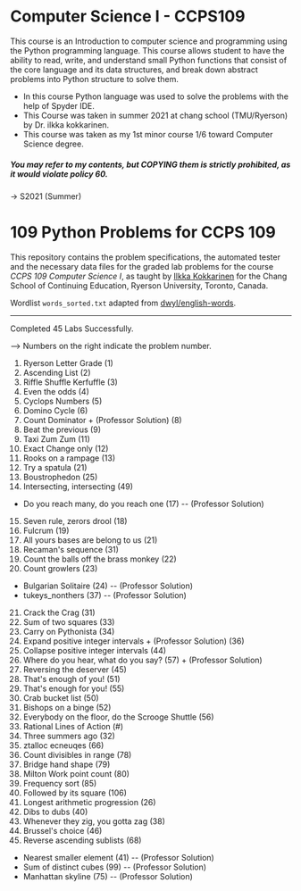 # Computer Science I - CCPS109
This course is an Introduction to computer science and programming using the Python programming language. This course allows student to have the ability to read, write, and understand small Python functions that consist of the core language and its data structures, and break down abstract problems into Python structure to solve them.

* In this course Python language was used to solve the problems with the help of Spyder IDE.
* This Course was taken in summer 2021 at chang school (TMU/Ryerson) by Dr. ilkka kokkarinen.
* This course was taken as my 1st minor course 1/6 toward Computer Science degree.

##### You may refer to my contents, but COPYING them is strictly prohibited, as it would violate policy 60.

-> S2021 (Summer)

# 109 Python Problems for CCPS 109

This repository contains the problem specifications, the automated tester and the necessary data files for the graded lab problems for the course *CCPS 109 Computer Science I*, as taught by [Ilkka Kokkarinen](http://www.scs.ryerson.ca/~ikokkari/) for the Chang School of Continuing Education, Ryerson University, Toronto, Canada.

Wordlist `words_sorted.txt` adapted from [dwyl/english-words](https://github.com/dwyl/english-words).

--- 
Completed 45 Labs Successfully.

--> Numbers on the right indicate the problem number.

1. Ryerson Letter Grade (1)
2. Ascending List (2)
3. Riffle Shuffle Kerfuffle (3)
4. Even the odds (4)
5. Cyclops Numbers (5)
6. Domino Cycle (6)
7. Count Dominator + (Professor Solution) (8)
8. Beat the previous (9)
9. Taxi Zum Zum (11)
10. Exact Change only (12)
11. Rooks on a rampage (13)
12. Try a spatula (21)
13. Boustrophedon (25)
14. Intersecting, intersecting (49)
- Do you reach many, do you reach one (17) -- (Professor Solution)
15. Seven rule, zerors drool (18)
16. Fulcrum (19)
17. All yours bases are belong to us (21)
18. Recaman's sequence (31)
19. Count the balls off the brass monkey (22)
20. Count growlers (23)
- Bulgarian Solitaire (24) -- (Professor Solution)
- tukeys_nonthers (37) -- (Professor Solution)
21. Crack the Crag (31)
22. Sum of two squares (33)
23. Carry on Pythonista (34)
24. Expand positive integer intervals + (Professor Solution) (36)
25. Collapse positive integer intervals (44)
26. Where do you hear, what do you say? (57) + (Professor Solution)
27. Reversing the deserver (45)
28. That's enough of you! (51)
29. That's enough for you! (55)
30. Crab bucket list (50)
31. Bishops on a binge (52)
32. Everybody on the floor, do the Scrooge Shuttle (56)
33. Rational Lines of Action (#)
34. Three summers ago (32)
35. ztalloc ecneuqes (66)
36. Count divisibles in range (78)
37. Bridge hand shape (79)
38. Milton Work point count (80)
39. Frequency sort (85)
40. Followed by its square (106)
41. Longest arithmetic progression (26)
42. Dibs to dubs (40)
43. Whenever they zig, you gotta zag (38)
44. Brussel's choice (46)
45. Reverse ascending sublists (68)
- Nearest smaller element (41) -- (Professor Solution)
- Sum of distinct cubes (99) -- (Professor Solution)
- Manhattan skyline (75) -- (Professor Solution)
